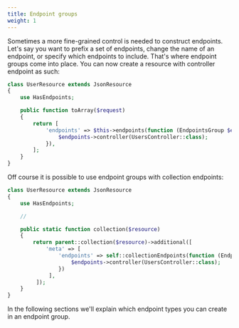 ```yaml
---
title: Endpoint groups
weight: 1
---
```


Sometimes a more fine-grained control is needed to construct endpoints. Let's say you want to prefix a set of endpoints, change the name of an endpoint, or specify which endpoints to include. That's where endpoint groups come into place. You can now create a resource with controller endpoint as such:

``` php
class UserResource extends JsonResource
{
    use HasEndpoints;

    public function toArray($request)
    {
        return [
            'endpoints' => $this->endpoints(function (EndpointsGroup $endpoints) {
                $endpoints->controller(UsersController::class);
            }),
        ];
    }
}
```

Off course it is possible to use endpoint groups with collection endpoints:

``` php
class UserResource extends JsonResource
{
    use HasEndpoints;

    //

    public static function collection($resource)
    {
        return parent::collection($resource)->additional([
            'meta' => [
                'endpoints' => self::collectionEndpoints(function (EndpointsGroup $endpoints) {
                    $endpoints->controller(UsersController::class);
                })
             ],
         ]);
    }
}
```

In the following sections we'll explain which endpoint types you can create in an endpoint group.

